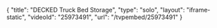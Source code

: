 {
    "title": "DECKED Truck Bed Storage",
    "type": "solo",
    "layout": "iframe-static",
    "videoId": "25973491",
    "url": "\/tvpembed\/25973491"
}